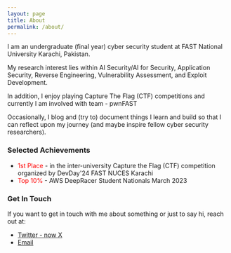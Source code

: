 ```yaml
---
layout: page
title: About
permalink: /about/
---
```



I am an undergraduate (final year) cyber security student at FAST National University Karachi, Pakistan.

My research interest lies within AI Security/AI for Security, Application Security, 
Reverse Engineering, Vulnerability Assessment, and Exploit Development.

In addition, I enjoy playing Capture The Flag (CTF) competitions and currently 
I am involved with team - pwnFAST

Occasionally, I blog and (try to) document things I learn and build so that 
I can reflect upon my journey (and maybe inspire fellow cyber security researchers).

### Selected Achievements

- <span style="color: red;">1st Place</span> - in the inter-university Capture the Flag (CTF) competition organized by DevDay'24 FAST NUCES Karachi
- <span style="color: red;">Top 10%</span> - AWS DeepRacer Student Nationals March 2023


### Get In Touch

If you want to get in touch with me about something or just to say hi, reach out at:

- [Twitter - now X](https://x.com/realhafizfarhad)
- [Email](mailto:mrhafizfarhad@gmail.com)
